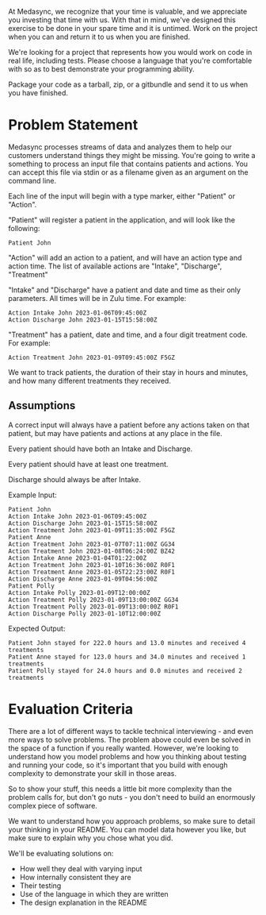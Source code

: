 At Medasync, we recognize that your time is valuable, and we appreciate you investing that time with us. With that in mind, we've designed this exercise to be done in your spare time and it is untimed. Work on the project when you can and return it to us when you are finished.

We're looking for a project that represents how you would work on code in real life, including tests. Please choose a language that you're comfortable with so as to best demonstrate your programming ability.

Package your code as a tarball, zip, or a gitbundle and send it to us when you have finished.

# Problem Statement

Medasync processes streams of data and analyzes them to help our customers understand things they might be missing. You're going to write a something to process an input file that contains patients and actions. You can accept this file via stdin or as a filename given as an argument on the command line. 

Each line of the input will begin with a type marker, either "Patient" or "Action".

"Patient" will register a patient in the application, and will look like the following:

`Patient John`

"Action" will add an action to a patient, and will have an action type and action time. The list of available actions are "Intake", "Discharge", "Treatment"

"Intake" and "Discharge" have a patient and date and time as their only parameters. All times will be in Zulu time. For example:

```
Action Intake John 2023-01-06T09:45:00Z
Action Discharge John 2023-01-15T15:58:00Z
```

"Treatment" has a patient, date and time, and a four digit treatment code. For example:

`Action Treatment John 2023-01-09T09:45:00Z F5GZ`

We want to track patients, the duration of their stay in hours and minutes, and how many different treatments they received.

## Assumptions

A correct input will always have a patient before any actions taken on that patient, but may have patients and actions at any place in the file.

Every patient should have both an Intake and Discharge.

Every patient should have at least one treatment.

Discharge should always be after Intake.

Example Input:

```
Patient John
Action Intake John 2023-01-06T09:45:00Z
Action Discharge John 2023-01-15T15:58:00Z
Action Treatment John 2023-01-09T11:35:00Z F5GZ
Patient Anne
Action Treatment John 2023-01-07T07:11:00Z GG34
Action Treatment John 2023-01-08T06:24:00Z BZ42
Action Intake Anne 2023-01-04T01:22:00Z
Action Treatment John 2023-01-10T16:36:00Z R0F1
Action Treatment Anne 2023-01-05T22:23:00Z R0F1
Action Discharge Anne 2023-01-09T04:56:00Z
Patient Polly
Action Intake Polly 2023-01-09T12:00:00Z
Action Treatment Polly 2023-01-09T13:00:00Z GG34
Action Treatment Polly 2023-01-09T13:00:00Z R0F1
Action Discharge Polly 2023-01-10T12:00:00Z
```

Expected Output:

```
Patient John stayed for 222.0 hours and 13.0 minutes and received 4 treatments
Patient Anne stayed for 123.0 hours and 34.0 minutes and received 1 treatments
Patient Polly stayed for 24.0 hours and 0.0 minutes and received 2 treatments
```

# Evaluation Criteria

There are a lot of different ways to tackle technical interviewing - and even more ways to solve problems. The problem above could even be solved in the space of a function if you really wanted. However, we're looking to understand how you model problems and how you thinking about testing and running your code, so it's important that you build with enough complexity to demonstrate your skill in those areas.

So to show your stuff, this needs a little bit more complexity than the problem calls for, but don't go nuts - you don't need to build an enormously complex piece of software.

We want to understand how you approach problems, so make sure to detail your thinking in your README. You can model data however you like, but make sure to explain why you chose what you did.

We'll be evaluating solutions on:

- How well they deal with varying input
- How internally consistent they are
- Their testing
- Use of the language in which they are written
- The design explanation in the README
